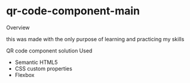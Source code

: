 # qr-code-component-main

Overview

this was made with the only purpose of learning and practicing my skills


QR code component solution Used

- Semantic HTML5
- CSS custom properties
- Flexbox

